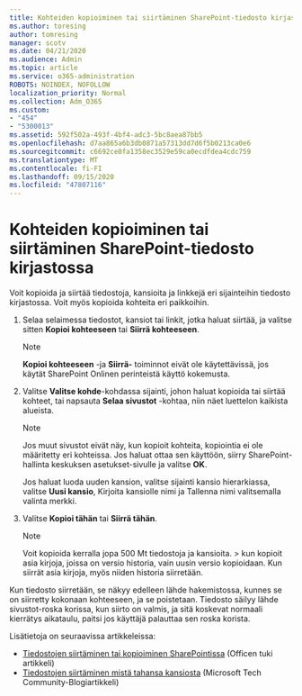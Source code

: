 ```yaml
---
title: Kohteiden kopioiminen tai siirtäminen SharePoint-tiedosto kirjastossa
ms.author: toresing
author: tomresing
manager: scotv
ms.date: 04/21/2020
ms.audience: Admin
ms.topic: article
ms.service: o365-administration
ROBOTS: NOINDEX, NOFOLLOW
localization_priority: Normal
ms.collection: Adm_O365
ms.custom:
- "454"
- "5300013"
ms.assetid: 592f502a-493f-4bf4-adc3-5bc8aea87bb5
ms.openlocfilehash: d7aa865a6b3db0871a57313dd7d6f5b0213ca0e6
ms.sourcegitcommit: c6692ce0fa1358ec3529e59ca0ecdfdea4cdc759
ms.translationtype: MT
ms.contentlocale: fi-FI
ms.lasthandoff: 09/15/2020
ms.locfileid: "47807116"
---
```

# <a name="copy-or-move-items-in-a-sharepoint-document-library"></a>Kohteiden kopioiminen tai siirtäminen SharePoint-tiedosto kirjastossa

Voit kopioida ja siirtää tiedostoja, kansioita ja linkkejä eri sijainteihin tiedosto kirjastossa. Voit myös kopioida kohteita eri paikkoihin. 
  
1. Selaa selaimessa tiedostot, kansiot tai linkit, jotka haluat siirtää, ja valitse sitten **Kopioi kohteeseen** tai **Siirrä kohteeseen**.

    > [!NOTE]
    > **Kopioi kohteeseen** -ja **Siirrä-** toiminnot eivät ole käytettävissä, jos käytät SharePoint Onlinen perinteistä käyttö kokemusta.
  
2. Valitse **Valitse kohde**-kohdassa sijainti, johon haluat kopioida tai siirtää kohteet, tai napsauta **Selaa sivustot** -kohtaa, niin näet luettelon kaikista alueista.

    > [!NOTE]
    > Jos muut sivustot eivät näy, kun kopioit kohteita, kopiointia ei ole määritetty eri kohteissa. Jos haluat ottaa sen käyttöön, siirry SharePoint-hallinta keskuksen asetukset-sivulle ja valitse **OK**.
  
    Jos haluat luoda uuden kansion, valitse sijainti kansio hierarkiassa, valitse **Uusi kansio**, Kirjoita kansiolle nimi ja Tallenna nimi valitsemalla valinta merkki.

3. Valitse **Kopioi tähän** tai **Siirrä tähän**.

    > [!NOTE]
    > Voit kopioida kerralla jopa 500 Mt tiedostoja ja kansioita. > kun kopioit asia kirjoja, joissa on versio historia, vain uusin versio kopioidaan. Kun siirrät asia kirjoja, myös niiden historia siirretään.
  
 Kun tiedosto siirretään, se näkyy edelleen lähde hakemistossa, kunnes se on siirretty kokonaan kohteeseen, ja se poistetaan. Tiedosto säilyy lähde sivustot-roska korissa, kun siirto on valmis, ja sitä koskevat normaali kierrätys aikataulu, paitsi jos käyttäjä palauttaa sen roska korista.

Lisätietoja on seuraavissa artikkeleissa:

 - [Tiedostojen siirtäminen tai kopioiminen SharePointissa](https://support.office.com/article/move-or-copy-files-in-sharepoint-00e2f483-4df3-46be-a861-1f5f0c1a87bc) (Officen tuki artikkeli)
 - [Tiedostojen siirtäminen mistä tahansa kansiosta](https://techcommunity.microsoft.com/t5/Microsoft-SharePoint-Blog/Now-move-files-anywhere-in-Office-365-SharePoint-and-OneDrive/ba-p/146973) (Microsoft Tech Community-Blogiartikkeli)  